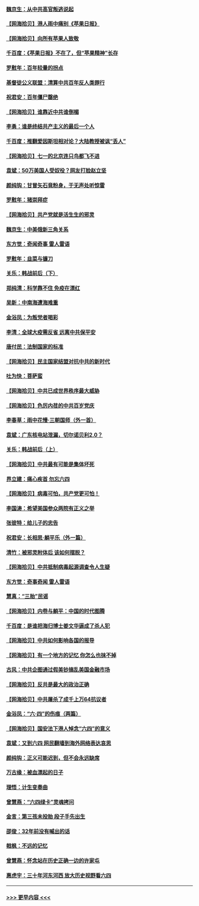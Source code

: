 #### [魏京生：从中共高官叛逃说起](../pages/nsc993/n13048997.md?t=06271402) 
#### [【网海拾贝】港人雨中痛别《苹果日报》](../pages/nsc993/n13048941.md?t=06271402) 
#### [【网海拾贝】向所有苹果人致敬](../pages/nsc993/n13046795.md?t=06271402) 
#### [千百度：《苹果日报》不在了，但“苹果精神”长存](../pages/nsc993/n13046703.md?t=06271402) 
#### [罗慰年：百年较量的拐点](../pages/nsc993/n13046542.md?t=06271402) 
#### [基督徒公义联盟：清算中共百年反人类罪行](../pages/nsc993/n13046499.md?t=06271402) 
#### [祝君安：百年僵尸罄绝](../pages/nsc993/n13045595.md?t=06271402) 
#### [【网海拾贝】谁靠近中共谁倒楣](../pages/nsc993/n13044667.md?t=06271402) 
#### [李勇：谁是终结共产主义的最后一个人](../pages/nsc993/n13044397.md?t=06271402) 
#### [千百度：推翻爱因斯坦相对论？大陆教授被讽“丢人”](../pages/nsc993/n13043908.md?t=06271402) 
#### [【网海拾贝】七一的北京连只鸟都飞不进](../pages/nsc993/n13041377.md?t=06271402) 
#### [袁斌：50万美国人受奴役？网友打脸赵立坚](../pages/nsc993/n13041330.md?t=06271402) 
#### [颜纯钩：甘冒矢石竟粉身，于无声处听惊雷](../pages/nsc993/n13041140.md?t=06271402) 
#### [罗慰年：猪崇拜症](../pages/nsc993/n13041071.md?t=06271402) 
#### [【网海拾贝】共产党就是活生生的邪灵](../pages/nsc993/n13036627.md?t=06271402) 
#### [魏京生：中美俄新三角关系](../pages/nsc993/n13035986.md?t=06271402) 
#### [东方觉：奇闻奇事 雷人雷语](../pages/nsc993/n13035878.md?t=06271402) 
#### [罗慰年：韭菜与镰刀](../pages/nsc993/n13034374.md?t=06271402) 
#### [关乐：韩战前后（下）](../pages/nsc993/n13034113.md?t=06271402) 
#### [郑纯清：科学靠不住 免疫在漂红](../pages/nsc993/n13034093.md?t=06271402) 
#### [吴新：中南海遭海难重](../pages/nsc993/n13034084.md?t=06271402) 
#### [金浴凤：为叛党者喝彩](../pages/nsc993/n13034058.md?t=06271402) 
#### [李清：全球大疫需反省 远离中共保平安](../pages/nsc993/n13033784.md?t=06271402) 
#### [唐付民：法制国家的标准](../pages/nsc993/n13032944.md?t=06271402) 
#### [【网海拾贝】民主国家结盟对抗中共的新时代](../pages/nsc993/n13031717.md?t=06271402) 
#### [吐为快：菩萨蛮](../pages/nsc993/n13030033.md?t=06271402) 
#### [【网海拾贝】中共已成世界秩序最大威胁](../pages/nsc993/n13028138.md?t=06271402) 
#### [【网海拾贝】色厉内荏的中共百岁党庆](../pages/nsc993/n13025582.md?t=06271402) 
#### [李春草：雨中花慢‧三朝国师（外一首）](../pages/nsc993/n13025567.md?t=06271402) 
#### [袁斌：广东核电站泄漏，切尔诺贝利2.0？](../pages/nsc993/n13025475.md?t=06271402) 
#### [关乐：韩战前后（上）](../pages/nsc993/n13025387.md?t=06271402) 
#### [【网海拾贝】中共最有可能是集体坏死](../pages/nsc993/n13023101.md?t=06271402) 
#### [界立建：痛心疾首 勿忘六四](../pages/nsc993/n13022339.md?t=06271402) 
#### [【网海拾贝】病毒可怕，共产党更可怕！](../pages/nsc993/n13020728.md?t=06271402) 
#### [李国涛：希望美国参众两院有正义之举](../pages/nsc993/n13020674.md?t=06271402) 
#### [张彼特：给儿子的忠告](../pages/nsc993/n13018934.md?t=06271402) 
#### [祝君安：长相思‧躺平乐（外一篇）](../pages/nsc993/n13018923.md?t=06271402) 
#### [清竹：被邪灵附体后 该如何摆脱？](../pages/nsc993/n13018877.md?t=06271402) 
#### [【网海拾贝】中共抵制病毒起源调查令人生疑](../pages/nsc993/n13017785.md?t=06271402) 
#### [东方觉：奇事奇闻 雷人雷语](../pages/nsc993/n13017577.md?t=06271402) 
#### [慧真：“三胎”民谣](../pages/nsc993/n13017394.md?t=06271402) 
#### [【网海拾贝】内卷与躺平：中国的时代图腾](../pages/nsc993/n13016128.md?t=06271402) 
#### [千百度：是谁把海归博士姜文华逼成了杀人犯](../pages/nsc993/n13015218.md?t=06271402) 
#### [【网海拾贝】中共如何影响各国的报导](../pages/nsc993/n13012599.md?t=06271402) 
#### [【网海拾贝】有一个地方的记忆 你怎么也抹不掉](../pages/nsc993/n13009802.md?t=06271402) 
#### [古风：中共企图通过假美钞搞乱美国金融市场](../pages/nsc993/n13009626.md?t=06271402) 
#### [【网海拾贝】反共是最大的政治正确](../pages/nsc993/n13007051.md?t=06271402) 
#### [【网海拾贝】中共屠杀了成千上万64抗议者](../pages/nsc993/n13002713.md?t=06271402) 
#### [金浴凤：“六·四”的伤痕（两篇）](../pages/nsc993/n13001719.md?t=06271402) 
#### [【网海拾贝】国安法下港人悼念“六四”的意义](../pages/nsc993/n13001039.md?t=06271402) 
#### [袁斌：又到六四 网民翻墙到海外网络表达哀思](../pages/nsc993/n13000995.md?t=06271402) 
#### [颜纯钩：正义可能迟到，但不会永远缺席](../pages/nsc993/n13000920.md?t=06271402) 
#### [万古缘：被血漂起的日子](../pages/nsc993/n13000914.md?t=06271402) 
#### [理悟：计生变奏曲](../pages/nsc993/n13000414.md?t=06271402) 
#### [曾慧燕：“六四绿卡”灵魂拷问](../pages/nsc993/n13000277.md?t=06271402) 
#### [金言：第三孩未投胎 段子手先出生](../pages/nsc993/n13000215.md?t=06271402) 
#### [邵俊：32年前没有喊出的话](../pages/nsc993/n13000181.md?t=06271402) 
#### [戟枫：不远的记忆](../pages/nsc993/n13000121.md?t=06271402) 
#### [曾慧燕：怀念站在历史正确一边的许家屯](../pages/nsc993/n13000073.md?t=06271402) 
#### [惠虎宇：三十年河东河西 放大历史视野看六四](../pages/nsc993/n13000018.md?t=06271402) 

----
#### [ >>> 更早内容 <<< ](../indexes/nsc993-earlier.md)
